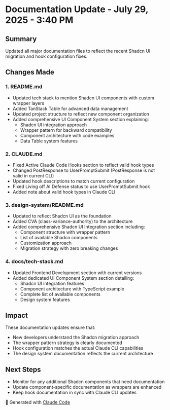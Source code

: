 # Documentation Update - July 29, 2025 - 3:40 PM

## Summary
Updated all major documentation files to reflect the recent Shadcn UI migration and hook configuration fixes.

## Changes Made

### 1. README.md
- Updated tech stack to mention Shadcn UI components with custom wrapper layers
- Added TanStack Table for advanced data management
- Updated project structure to reflect new component organization
- Added comprehensive UI Component System section explaining:
  - Shadcn UI integration approach
  - Wrapper pattern for backward compatibility
  - Component architecture with code examples
  - Data Table system features

### 2. CLAUDE.md
- Fixed Active Claude Code Hooks section to reflect valid hook types
- Changed PostResponse to UserPromptSubmit (PostResponse is not valid in current CLI)
- Updated hook descriptions to match current configuration
- Fixed Living off AI Defense status to use UserPromptSubmit hook
- Added note about valid hook types in Claude CLI

### 3. design-system/README.md
- Updated to reflect Shadcn UI as the foundation
- Added CVA (class-variance-authority) to the architecture
- Added comprehensive Shadcn UI Integration section including:
  - Component structure with wrapper pattern
  - List of available Shadcn components
  - Customization approach
  - Migration strategy with zero breaking changes

### 4. docs/tech-stack.md
- Updated Frontend Development section with current versions
- Added dedicated UI Component System section detailing:
  - Shadcn UI integration features
  - Component architecture with TypeScript example
  - Complete list of available components
  - Design system features

## Impact
These documentation updates ensure that:
- New developers understand the Shadcn migration approach
- The wrapper pattern strategy is clearly documented
- Hook configuration matches the actual Claude CLI capabilities
- The design system documentation reflects the current architecture

## Next Steps
- Monitor for any additional Shadcn components that need documentation
- Update component-specific documentation as wrappers are enhanced
- Keep hook documentation in sync with Claude CLI updates

🤖 Generated with [Claude Code](https://claude.ai/code)